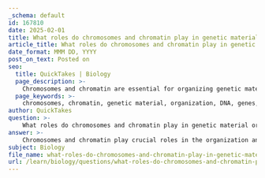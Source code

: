 ```yaml
---
_schema: default
id: 167810
date: 2025-02-01
title: What roles do chromosomes and chromatin play in genetic material organization?
article_title: What roles do chromosomes and chromatin play in genetic material organization?
date_format: MMM DD, YYYY
post_on_text: Posted on
seo:
  title: QuickTakes | Biology
  page_description: >-
    Chromosomes and chromatin are essential for organizing genetic material in cells, influencing gene expression, and ensuring proper distribution during cell division.
  page_keywords: >-
    chromosomes, chromatin, genetic material, organization, DNA, genes, cell division, mitosis, meiosis, gene expression, transcription, euchromatin, heterochromatin, DNA replication, DNA repair, inheritance
author: QuickTakes
question: >-
    What roles do chromosomes and chromatin play in genetic material organization?
answer: >-
    Chromosomes and chromatin play crucial roles in the organization and function of genetic material within cells. Here’s a detailed overview of their roles:\n\n### Chromosomes\n1. **Structure**: Chromosomes are long, thread-like structures made of DNA and proteins. In humans, there are 46 chromosomes organized into 23 pairs. Each chromosome contains a single, continuous molecule of DNA that carries a specific set of genes.\n\n2. **Visibility and Function**: Chromosomes become most visible during cell division (mitosis and meiosis) when they condense into distinct structures. This condensation is essential for the accurate segregation of genetic material to daughter cells, ensuring that each new cell receives the correct number of chromosomes.\n\n3. **Genetic Information**: Chromosomes are responsible for the inheritance of traits. They carry genes, which are segments of DNA that encode for proteins and determine various characteristics of an organism. The organization of genes within chromosomes is critical for proper gene expression and regulation.\n\n### Chromatin\n1. **Composition**: Chromatin is the complex of DNA and histone proteins that make up chromosomes. It exists in two forms: euchromatin and heterochromatin. Euchromatin is less condensed and is actively involved in transcription, while heterochromatin is more condensed and generally inactive.\n\n2. **Gene Expression**: The structure of chromatin influences gene expression. The accessibility of DNA to transcription machinery is determined by the degree of chromatin condensation. When chromatin is in a more relaxed state (euchromatin), genes are more accessible for transcription, leading to active gene expression. Conversely, tightly packed heterochromatin restricts access to DNA, resulting in gene silencing.\n\n3. **DNA Replication and Repair**: Chromatin structure is also essential for DNA replication and repair processes. The organization of chromatin must be carefully managed to ensure that DNA is accurately copied and any damage is repaired effectively.\n\n### Summary\nIn summary, chromosomes serve as the physical carriers of genetic information, ensuring proper distribution during cell division and housing genes that dictate traits. Chromatin, on the other hand, plays a vital role in regulating gene expression and maintaining the integrity of genetic material through its structural organization. Together, they are fundamental to the functioning of cells and the inheritance of genetic traits.
subject: Biology
file_name: what-roles-do-chromosomes-and-chromatin-play-in-genetic-material-organization.md
url: /learn/biology/questions/what-roles-do-chromosomes-and-chromatin-play-in-genetic-material-organization
---
```


&nbsp;